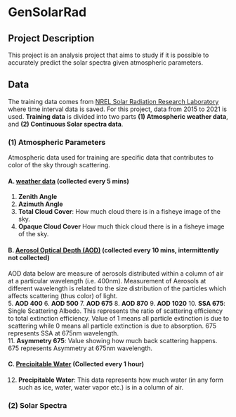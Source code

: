 # GenSolarRad

## Project Description
This project is an analysis project that aims to study if it is possible to accurately predict the solar spectra given atmospheric parameters. 

## Data
The training data comes from [NREL Solar Radiation Research Laboratory](https://midcdmz.nrel.gov/apps/sitehome.pl?site=BMS) where time interval data is saved. For this project, data from 2015 to 2021 is used. **Training data** is divided into two parts **(1) Atmospheric weather data**, and **(2) Continuous Solar spectra data**. 

### (1) Atmospheric Parameters
Atmospheric data used for training are specific data that contributes to color of the sky through scattering. 

#### A. [weather data](https://midcdmz.nrel.gov/apps/day.pl?BMS) (collected every 5 mins)
1. **Zenith Angle** 
2. **Azimuth Angle**
3. **Total Cloud Cover**: How much cloud there is in a fisheye image of the sky.
4. **Opaque Cloud Cover** How much thick cloud there is in a fisheye image of the sky.

#### B. [Aerosol Optical Depth (AOD)](https://midcdmz.nrel.gov/apps/daily.pl?site=AODSRRL1S&start=20150701&yr=2021&mo=9&dy=19) (collected every 10 mins, intermittently not collected) <br>
AOD data below are measure of aerosols distributed within a column of air at a particular wavelength (i.e. 400nm). Measurement of Aerosols at different wavelength is related to the size distribution of the particles which affects scattering (thus color) of light. <br>
5. **AOD 400**
6. **AOD 500**
7. **AOD 675**
8. **AOD 870**
9. **AOD 1020**
10. **SSA 675**: Single Scattering Albedo. This represents the ratio of scattering efficiency to total extinction efficiency. Value of 1 means all particle extinction is due to scattering while 0 means all particle extinction is due to absorption. 675 represents SSA at 675nm wavelength.\
11. **Asymmetry 675**: Value showing how much back scattering happens. 675 represents Asymmetry at 675nm wavelength.

#### C. [Precipitable Water](https://midcdmz.nrel.gov/apps/daily.pl?site=PWVSRRL&live=1) (Collected every 1 hour)

12. **Precipitable Water**: This data represents how much water (in any form such as ice, water, water vapor etc.) is in a column of air.

### (2) Solar Spectra


